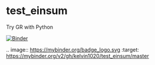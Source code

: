 # test_einsum
Try GR with Python

[![Binder](https://mybinder.org/badge_logo.svg)](https://mybinder.org/v2/gh/kelvin1020/test_einsum/master)

.. image:: https://mybinder.org/badge_logo.svg
 :target: https://mybinder.org/v2/gh/kelvin1020/test_einsum/master
